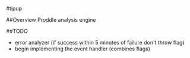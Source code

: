 #tipup

##Overview
Proddle analysis engine

##TODO
- error analyzer (if success within 5 minutes of failure don't throw flag)
- begin implementing the event handler (combines flags)
